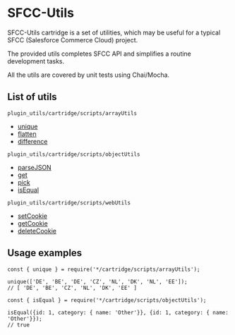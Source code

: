 # **SFCC-Utils**
SFCC-Utils cartridge is a set of utilities, which may be useful for a typical SFCC (Salesforce Commerce Cloud) project.

The provided utils completes SFCC API and simplifies a routine development tasks.

All the utils are covered by unit tests using Chai/Mocha.

## **List of utils**

`plugin_utils/cartridge/scripts/arrayUtils`

  - [unique](https://murceca.github.io/SFCC-Utils/global.html#unique)
  - [flatten](https://murceca.github.io/SFCC-Utils/global.html#flatten)
  - [difference](https://murceca.github.io/SFCC-Utils/global.html#difference)

`plugin_utils/cartridge/scripts/objectUtils`

  - [parseJSON](https://murceca.github.io/SFCC-Utils/global.html#parseJSON)
  - [get](https://murceca.github.io/SFCC-Utils/global.html#get)
  - [pick](https://murceca.github.io/SFCC-Utils/global.html#pick)
  - [isEqual](https://murceca.github.io/SFCC-Utils/global.html#isEqual)

`plugin_utils/cartridge/scripts/webUtils`

  - [setCookie](https://murceca.github.io/SFCC-Utils/global.html#setCookie)
  - [getCookie](https://murceca.github.io/SFCC-Utils/global.html#getCookie)
  - [deleteCookie](https://murceca.github.io/SFCC-Utils/global.html#deleteCookie)

## **Usage examples**

```
const { unique } = require('*/cartridge/scripts/arrayUtils');

unique(['DE', 'BE', 'DE', 'CZ', 'NL', 'DK', 'NL', 'EE']);
// [ 'DE', 'BE', 'CZ', 'NL', 'DK', 'EE' ]
```

```
const { isEqual } = require('*/cartridge/scripts/objectUtils');

isEqual({id: 1, category: { name: 'Other'}}, {id: 1, category: { name: 'Other'}});
// true
```